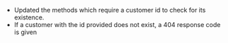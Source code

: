 - Updated the methods which require a customer id to check for its existence.
- If a customer with the id provided does not exist, a 404 response code is given
